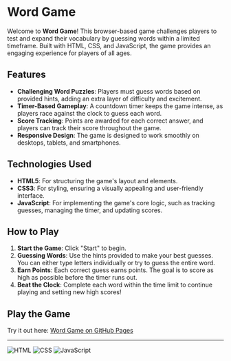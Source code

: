 # Word Game

Welcome to **Word Game**! This browser-based game challenges players to test and expand their vocabulary by guessing words within a limited timeframe. Built with HTML, CSS, and JavaScript, the game provides an engaging experience for players of all ages.

## Features

- **Challenging Word Puzzles**: Players must guess words based on provided hints, adding an extra layer of difficulty and excitement.
- **Timer-Based Gameplay**: A countdown timer keeps the game intense, as players race against the clock to guess each word.
- **Score Tracking**: Points are awarded for each correct answer, and players can track their score throughout the game.
- **Responsive Design**: The game is designed to work smoothly on desktops, tablets, and smartphones.

## Technologies Used

- **HTML5**: For structuring the game's layout and elements.
- **CSS3**: For styling, ensuring a visually appealing and user-friendly interface.
- **JavaScript**: For implementing the game's core logic, such as tracking guesses, managing the timer, and updating scores.

## How to Play

1. **Start the Game**: Click "Start" to begin.
2. **Guessing Words**: Use the hints provided to make your best guesses. You can either type letters individually or try to guess the entire word.
3. **Earn Points**: Each correct guess earns points. The goal is to score as high as possible before the timer runs out.
4. **Beat the Clock**: Complete each word within the time limit to continue playing and setting new high scores!

## Play the Game

Try it out here: [Word Game on GitHub Pages](https://mr-reutcky.github.io/word-game/)

---

![HTML](https://img.shields.io/badge/HTML5-E34F26?style=for-the-badge&logo=html5&logoColor=white)
![CSS](https://img.shields.io/badge/CSS3-1572B6?style=for-the-badge&logo=css3&logoColor=white)
![JavaScript](https://img.shields.io/badge/JavaScript-F7DF1E?style=for-the-badge&logo=javascript&logoColor=black)


